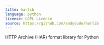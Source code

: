 ```yaml
---
title: harlib
language: python
license: LGPL License
source: https://github.com/andydude/harlib
---
```


HTTP Archive (HAR) format library for Python
